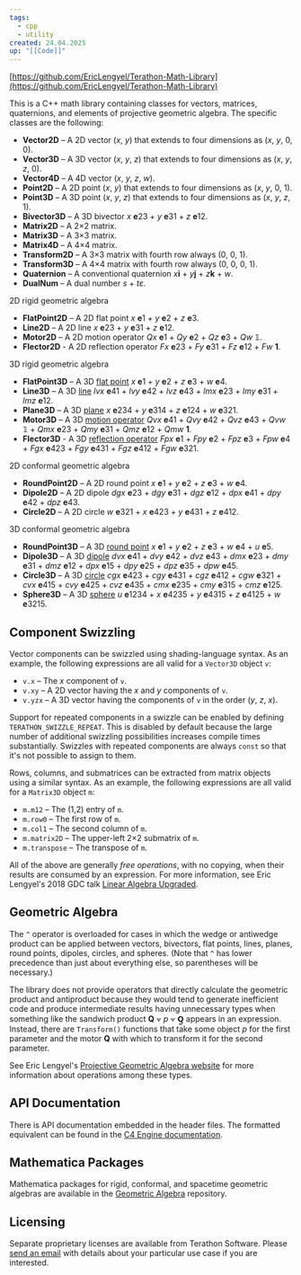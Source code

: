 ```yaml
---
tags:
  - cpp
  - utility
created: 24.04.2025
up: "[[Code]]"
---
```

[https://github.com/EricLengyel/Terathon-Math-Library](https://github.com/EricLengyel/Terathon-Math-Library)

This is a C++ math library containing classes for vectors, matrices, quaternions, and elements of projective geometric algebra. The specific classes are the following:

- **Vector2D** – A 2D vector (_x_, _y_) that extends to four dimensions as (_x_, _y_, 0, 0).
- **Vector3D** – A 3D vector (_x_, _y_, _z_) that extends to four dimensions as (_x_, _y_, _z_, 0).
- **Vector4D** – A 4D vector (_x_, _y_, _z_, _w_).
- **Point2D** – A 2D point (_x_, _y_) that extends to four dimensions as (_x_, _y_, 0, 1).
- **Point3D** – A 3D point (_x_, _y_, _z_) that extends to four dimensions as (_x_, _y_, _z_, 1).
- **Bivector3D** – A 3D bivector _x_ **e**23 + _y_ **e**31 + _z_ **e**12.
- **Matrix2D** – A 2×2 matrix.
- **Matrix3D** – A 3×3 matrix.
- **Matrix4D** – A 4×4 matrix.
- **Transform2D** – A 3×3 matrix with fourth row always (0, 0, 1).
- **Transform3D** – A 4×4 matrix with fourth row always (0, 0, 0, 1).
- **Quaternion** – A conventional quaternion _x_**i** + _y_**j** + _z_**k** + _w_.
- **DualNum** – A dual number _s_ + _tε_.

2D rigid geometric algebra

- **FlatPoint2D** – A 2D flat point _x_ **e**1 + _y_ **e**2 + _z_ **e**3.
- **Line2D** – A 2D line _x_ **e**23 + _y_ **e**31 + _z_ **e**12.
- **Motor2D** – A 2D motion operator _Qx_ **e**1 + _Qy_ **e**2 + _Qz_ **e**3 + _Qw_ 𝟙.
- **Flector2D** - A 2D reflection operator _Fx_ **e**23 + _Fy_ **e**31 + _Fz_ **e**12 + _Fw_ **1**.

3D rigid geometric algebra

- **FlatPoint3D** – A 3D [flat point](https://rigidgeometricalgebra.org/wiki/index.php?title=Point) _x_ **e**1 + _y_ **e**2 + _z_ **e**3 + _w_ **e**4.
- **Line3D** – A 3D [line](https://rigidgeometricalgebra.org/wiki/index.php?title=Line) _lvx_ **e**41 + _lvy_ **e**42 + _lvz_ **e**43 + _lmx_ **e**23 + _lmy_ **e**31 + _lmz_ **e**12.
- **Plane3D** – A 3D [plane](https://rigidgeometricalgebra.org/wiki/index.php?title=Plane) _x_ **e**234 + _y_ **e**314 + _z_ **e**124 + _w_ **e**321.
- **Motor3D** – A 3D [motion operator](https://rigidgeometricalgebra.org/wiki/index.php?title=Motor) _Qvx_ **e**41 + _Qvy_ **e**42 + _Qvz_ **e**43 + _Qvw_ 𝟙 + _Qmx_ **e**23 + _Qmy_ **e**31 + _Qmz_ **e**12 + _Qmw_ **1**.
- **Flector3D** - A 3D [reflection operator](https://rigidgeometricalgebra.org/wiki/index.php?title=Flector) _Fpx_ **e**1 + _Fpy_ **e**2 + _Fpz_ **e**3 + _Fpw_ **e**4 + _Fgx_ **e**423 + _Fgy_ **e**431 + _Fgz_ **e**412 + _Fgw_ **e**321.

2D conformal geometric algebra

- **RoundPoint2D** – A 2D round point _x_ **e**1 + _y_ **e**2 + _z_ **e**3 + _w_ **e**4.
- **Dipole2D** – A 2D dipole _dgx_ **e**23 + _dgy_ **e**31 + _dgz_ **e**12 + _dpx_ **e**41 + _dpy_ **e**42 + _dpz_ **e**43.
- **Circle2D** – A 2D circle _w_ **e**321 + _x_ **e**423 + _y_ **e**431 + _z_ **e**412.

3D conformal geometric algebra

- **RoundPoint3D** – A 3D [round point](https://conformalgeometricalgebra.org/wiki/index.php?title=Round_point) _x_ **e**1 + _y_ **e**2 + _z_ **e**3 + _w_ **e**4 + _u_ **e**5.
- **Dipole3D** – A 3D [dipole](https://conformalgeometricalgebra.org/wiki/index.php?title=Dipole) _dvx_ **e**41 + _dvy_ **e**42 + _dvz_ **e**43 + _dmx_ **e**23 + _dmy_ **e**31 + _dmz_ **e**12 + _dpx_ **e**15 + _dpy_ **e**25 + _dpz_ **e**35 + _dpw_ **e**45.
- **Circle3D** – A 3D [circle](https://conformalgeometricalgebra.org/wiki/index.php?title=Circle) _cgx_ **e**423 + _cgy_ **e**431 + _cgz_ **e**412 + _cgw_ **e**321 + _cvx_ **e**415 + _cvy_ **e**425 + _cvz_ **e**435 + _cmx_ **e**235 + _cmy_ **e**315 + _cmz_ **e**125.
- **Sphere3D** – A 3D [sphere](https://conformalgeometricalgebra.org/wiki/index.php?title=Sphere) _u_ **e**1234 + _x_ **e**4235 + _y_ **e**4315 + _z_ **e**4125 + _w_ **e**3215.

## Component Swizzling
Vector components can be swizzled using shading-language syntax. As an example, the following expressions are all valid for a `Vector3D` object `v`:

- `v.x` – The _x_ component of `v`.
- `v.xy` – A 2D vector having the _x_ and _y_ components of `v`.
- `v.yzx` – A 3D vector having the components of `v` in the order (_y_, _z_, _x_).

Support for repeated components in a swizzle can be enabled by defining `TERATHON_SWIZZLE_REPEAT`. This is disabled by default because the large number of additional swizzling possibilities increases compile times substantially. Swizzles with repeated components are always `const` so that it's not possible to assign to them.

Rows, columns, and submatrices can be extracted from matrix objects using a similar syntax. As an example, the following expressions are all valid for a `Matrix3D` object `m`:

- `m.m12` – The (1,2) entry of `m`.
- `m.row0` – The first row of `m`.
- `m.col1` – The second column of `m`.
- `m.matrix2D` – The upper-left 2×2 submatrix of `m`.
- `m.transpose` – The transpose of `m`.

All of the above are generally _free operations_, with no copying, when their results are consumed by an expression. For more information, see Eric Lengyel's 2018 GDC talk [Linear Algebra Upgraded](https://terathon.com/gdc18_lengyel.pdf).

## Geometric Algebra
The `^` operator is overloaded for cases in which the wedge or antiwedge product can be applied between vectors, bivectors, flat points, lines, planes, round points, dipoles, circles, and spheres. (Note that `^` has lower precedence than just about everything else, so parentheses will be necessary.)

The library does not provide operators that directly calculate the geometric product and antiproduct because they would tend to generate inefficient code and produce intermediate results having unnecessary types when something like the sandwich product **Q** ⟇ _p_ ⟇ **Q̰** appears in an expression. Instead, there are `Transform()` functions that take some object _p_ for the first parameter and the motor **Q** with which to transform it for the second parameter.

See Eric Lengyel's [Projective Geometric Algebra website](https://projectivegeometricalgebra.org) for more information about operations among these types.

## API Documentation
There is API documentation embedded in the header files. The formatted equivalent can be found in the [C4 Engine documentation](https://c4engine.com/docs/Math/index.html).

## Mathematica Packages
Mathematica packages for rigid, conformal, and spacetime geometric algebras are available in the [Geometric Algebra](https://github.com/EricLengyel/Geometric-Algebra/) repository.

## Licensing
Separate proprietary licenses are available from Terathon Software. Please [send an email](mailto:service@terathon.com) with details about your particular use case if you are interested.